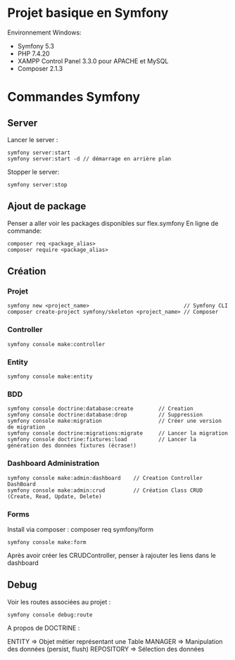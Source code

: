 # Projet basique en Symfony

Environnement Windows:

 - Symfony 5.3
 - PHP 7.4.20 
 - XAMPP Control Panel 3.3.0 pour APACHE et MySQL
 - Composer 2.1.3 

# Commandes Symfony

## Server

Lancer le server : 
```
symfony server:start 
symfony server:start -d // démarrage en arrière plan
```

Stopper le server: 
```
symfony server:stop
```

## Ajout de package

Penser a aller voir les packages disponibles sur flex.symfony
En ligne de commande: 

```
composer req <package_alias>
composer require <package_alias>
```

## Création

### Projet
```
symfony new <project_name>                              // Symfony CLI
composer create-project symfony/skeleton <project_name> // Composer
```

### Controller
```
symfony console make:controller
```

### Entity
```
symfony console make:entity
```

### BDD
```
symfony console doctrine:database:create        // Creation
symfony console doctrine:database:drop          // Suppression
symfony console make:migration                  // Créer une version de migration
symfony console doctrine:migrations:migrate     // Lancer la migration
symfony console doctrine:fixtures:load          // Lancer la génération des données fixtures (écrase!)
```

### Dashboard Administration
```
symfony console make:admin:dashboard    // Creation Controller DashBoard
symfony console make:admin:crud         // Création Class CRUD (Create, Read, Update, Delete)
```

###  Forms
Install via composer : composer req symfony/form

```
symfony console make:form               
```

Après avoir créer les CRUDController, penser à rajouter les liens dans le dashboard

## Debug

Voir les routes associées au projet : 
```
symfony console debug:route
```

A propos de DOCTRINE :

ENTITY      => Objet métier représentant une Table
MANAGER     => Manipulation des données (persist, flush)
REPOSITORY  => Sélection des données  